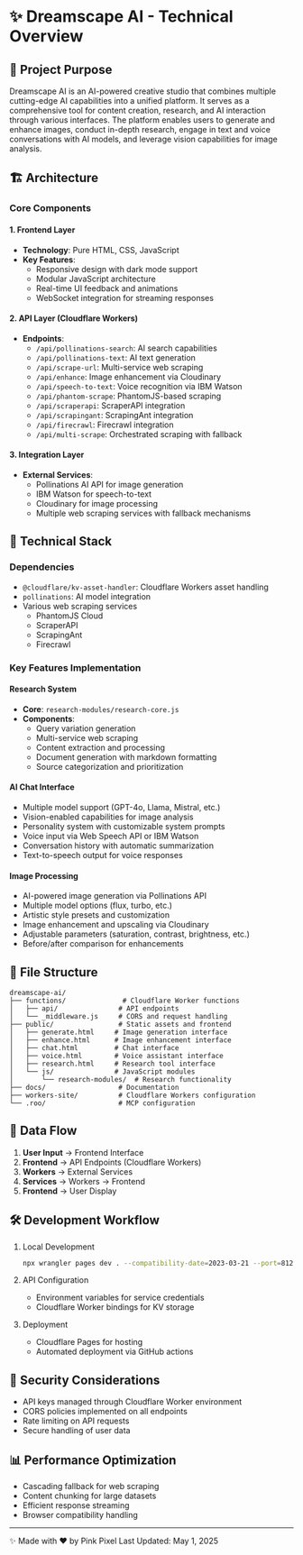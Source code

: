 # ✨ Dreamscape AI - Technical Overview

## 🎯 Project Purpose
Dreamscape AI is an AI-powered creative studio that combines multiple cutting-edge AI capabilities into a unified platform. It serves as a comprehensive tool for content creation, research, and AI interaction through various interfaces. The platform enables users to generate and enhance images, conduct in-depth research, engage in text and voice conversations with AI models, and leverage vision capabilities for image analysis.

## 🏗️ Architecture

### Core Components

#### 1. Frontend Layer
- **Technology**: Pure HTML, CSS, JavaScript
- **Key Features**:
  - Responsive design with dark mode support
  - Modular JavaScript architecture
  - Real-time UI feedback and animations
  - WebSocket integration for streaming responses

#### 2. API Layer (Cloudflare Workers)
- **Endpoints**:
  - `/api/pollinations-search`: AI search capabilities
  - `/api/pollinations-text`: AI text generation
  - `/api/scrape-url`: Multi-service web scraping
  - `/api/enhance`: Image enhancement via Cloudinary
  - `/api/speech-to-text`: Voice recognition via IBM Watson
  - `/api/phantom-scrape`: PhantomJS-based scraping
  - `/api/scraperapi`: ScraperAPI integration
  - `/api/scrapingant`: ScrapingAnt integration
  - `/api/firecrawl`: Firecrawl integration
  - `/api/multi-scrape`: Orchestrated scraping with fallback

#### 3. Integration Layer
- **External Services**:
  - Pollinations AI API for image generation
  - IBM Watson for speech-to-text
  - Cloudinary for image processing
  - Multiple web scraping services with fallback mechanisms

## 🔧 Technical Stack

### Dependencies
- `@cloudflare/kv-asset-handler`: Cloudflare Workers asset handling
- `pollinations`: AI model integration
- Various web scraping services
  - PhantomJS Cloud
  - ScraperAPI
  - ScrapingAnt
  - Firecrawl

### Key Features Implementation

#### Research System
- **Core**: `research-modules/research-core.js`
- **Components**:
  - Query variation generation
  - Multi-service web scraping
  - Content extraction and processing
  - Document generation with markdown formatting
  - Source categorization and prioritization

#### AI Chat Interface
- Multiple model support (GPT-4o, Llama, Mistral, etc.)
- Vision-enabled capabilities for image analysis
- Personality system with customizable system prompts
- Voice input via Web Speech API or IBM Watson
- Conversation history with automatic summarization
- Text-to-speech output for voice responses

#### Image Processing
- AI-powered image generation via Pollinations API
- Multiple model options (flux, turbo, etc.)
- Artistic style presets and customization
- Image enhancement and upscaling via Cloudinary
- Adjustable parameters (saturation, contrast, brightness, etc.)
- Before/after comparison for enhancements

## 📁 File Structure

```
dreamscape-ai/
├── functions/              # Cloudflare Worker functions
│   ├── api/               # API endpoints
│   └── _middleware.js     # CORS and request handling
├── public/                # Static assets and frontend
│   ├── generate.html     # Image generation interface
│   ├── enhance.html      # Image enhancement interface
│   ├── chat.html         # Chat interface
│   ├── voice.html        # Voice assistant interface
│   ├── research.html     # Research tool interface
│   └── js/               # JavaScript modules
│       └── research-modules/  # Research functionality
├── docs/                  # Documentation
├── workers-site/          # Cloudflare Workers configuration
└── .roo/                  # MCP configuration
```

## 🔄 Data Flow

1. **User Input** → Frontend Interface
2. **Frontend** → API Endpoints (Cloudflare Workers)
3. **Workers** → External Services
4. **Services** → Workers → Frontend
5. **Frontend** → User Display

## 🛠️ Development Workflow

1. Local Development
   ```bash
   npx wrangler pages dev . --compatibility-date=2023-03-21 --port=8123
   ```

2. API Configuration
   - Environment variables for service credentials
   - Cloudflare Worker bindings for KV storage

3. Deployment
   - Cloudflare Pages for hosting
   - Automated deployment via GitHub actions

## 🔐 Security Considerations

- API keys managed through Cloudflare Worker environment
- CORS policies implemented on all endpoints
- Rate limiting on API requests
- Secure handling of user data

## 📊 Performance Optimization

- Cascading fallback for web scraping
- Content chunking for large datasets
- Efficient response streaming
- Browser compatibility handling

---

✨ Made with ❤️ by Pink Pixel
Last Updated: May 1, 2025